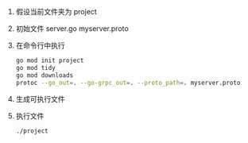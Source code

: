 1. 假设当前文件夹为 project
2. 初始文件
	server.go
	myserver.proto
3. 在命令行中执行
	```bash
	go mod init project
	go mod tidy 
	go mod downloads
	protoc --go_out=. --go-grpc_out=. --proto_path=. myserver.proto
	```

4. 生成可执行文件
5. 执行文件
	```bash
	./project
```

